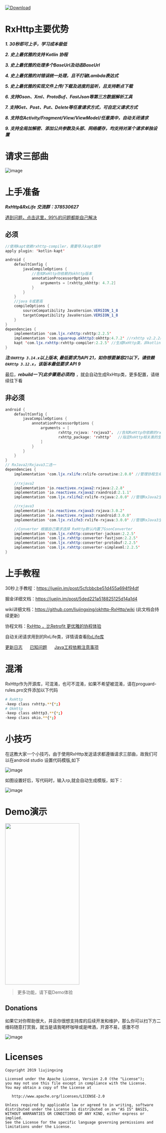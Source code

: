 [ ![Download](https://api.bintray.com/packages/32774707/maven/rxhttp2/images/download.svg) ](https://bintray.com/32774707/maven/rxhttp2/_latestVersion)

# RxHttp主要优势

  ***1. 30秒即可上手，学习成本极低***

  ***2. 史上最优雅的支持 Kotlin 协程***

  ***3. 史上最优雅的处理多个BaseUrl及动态BaseUrl***

  ***4. 史上最优雅的对错误统一处理，且不打破Lambda表达式***

  ***5. 史上最优雅的实现文件上传/下载及进度的监听，且支持断点下载***

  ***6. 支持Gson、Xml、ProtoBuf、FastJson等第三方数据解析工具***

  ***7. 支持Get、Post、Put、Delete等任意请求方式，可自定义请求方式***

  ***8. 支持在Activity/Fragment/View/ViewModel/任意类中，自动关闭请求***

  ***9. 支持全局加解密、添加公共参数及头部、网络缓存，均支持对某个请求单独设置***

# 请求三部曲

![image](https://github.com/liujingxing/okhttp-RxHttp/blob/master/screen/rxhttp_trilogy.jpg)
  
# 上手准备

***RxHttp&RxLife 交流群：378530627***

[遇到问题，点击这里，99%的问题都能自己解决](https://github.com/liujingxing/okhttp-RxHttp/wiki/FAQ)

## 必须
```java
//使用kapt依赖rxhttp-compiler，需要导入kapt插件
apply plugin: 'kotlin-kapt'

android {
    defaultConfig {
        javaCompileOptions {
            //告知RxHttp你依赖的okhttp版本
            annotationProcessorOptions {
                arguments = [rxhttp_okhttp: 4.7.2]
            }
        }
    }
    //java 8或更高
    compileOptions {
        sourceCompatibility JavaVersion.VERSION_1_8
        targetCompatibility JavaVersion.VERSION_1_8
    }
}
dependencies {
    implementation 'com.ljx.rxhttp:rxhttp:2.2.5'
    implementation 'com.squareup.okhttp3:okhttp:4.7.2' //rxhttp v2.2.2版本起，需要手动依赖okhttp
    kapt 'com.ljx.rxhttp:rxhttp-compiler:2.2.5' //生成RxHttp类，非kotlin项目，请使用annotationProcessor代替kapt
}
```

***注:`OkHttp 3.14.x`以上版本, 最低要求为API 21，如你想要兼容21以下，请依赖`OkHttp 3.12.x`，该版本最低要求 API 9***

最后，***rebuild一下(此步骤是必须的)*** ，就会自动生成RxHttp类，更多配置，请继续往下看
  
## 非必须
```java
android {
    defaultConfig {
        javaCompileOptions {
            annotationProcessorOptions {
                arguments = [
                        rxhttp_rxjava: 'rxjava3'， //告知RxHttp你依赖的rxjava版本
                        rxhttp_package: 'rxhttp'   //指定RxHttp相关类的生成路径，即包名
                ]
            }
        }
    }
}
// RxJava2/Rxjava3二选一
dependencies {
    implementation 'com.ljx.rxlife:rxlife-coroutine:2.0.0' //管理协程生命周期，页面销毁，关闭请求
    
    //rxjava2
    implementation 'io.reactivex.rxjava2:rxjava:2.2.8'
    implementation 'io.reactivex.rxjava2:rxandroid:2.1.1'
    implementation 'com.ljx.rxlife2:rxlife-rxjava:2.0.0' //管理RxJava2生命周期，页面销毁，关闭请求

    //rxjava3
    implementation 'io.reactivex.rxjava3:rxjava:3.0.2'
    implementation 'io.reactivex.rxjava3:rxandroid:3.0.0'
    implementation 'com.ljx.rxlife3:rxlife-rxjava:3.0.0' //管理RxJava3生命周期，页面销毁，关闭请求

    //Converter 根据自己需求选择 RxHttp默认内置了GsonConverter
    implementation 'com.ljx.rxhttp:converter-jackson:2.2.5'
    implementation 'com.ljx.rxhttp:converter-fastjson:2.2.5'
    implementation 'com.ljx.rxhttp:converter-protobuf:2.2.5'
    implementation 'com.ljx.rxhttp:converter-simplexml:2.2.5'
}
```

# 上手教程

30秒上手教程：https://juejin.im/post/5cfcbbcbe51d455a694f94df

掘金详细文档：https://juejin.im/post/5ded221a518825125d14a1d4

wiki详细文档：https://github.com/liujingxing/okhttp-RxHttp/wiki  (此文档会持续更新)

协程文档：[RxHttp ，比Retrofit 更优雅的协程体验](https://juejin.im/post/5e77604fe51d4527066eb81a#heading-2)

自动关闭请求用到的RxLife类，详情请查看[RxLife库](https://github.com/liujingxing/RxLife)

[更新日志](https://github.com/liujingxing/okhttp-RxHttp/wiki/%E6%9B%B4%E6%96%B0%E6%97%A5%E5%BF%97) &nbsp;&nbsp;&nbsp;&nbsp;
[已知问题](https://github.com/liujingxing/okhttp-RxHttp/wiki/%E5%B7%B2%E7%9F%A5%E9%97%AE%E9%A2%98) &nbsp;&nbsp;&nbsp;&nbsp;
[Java工程依赖注意事项](https://github.com/liujingxing/okhttp-RxHttp/wiki/Java%E5%B7%A5%E7%A8%8B%E4%BE%9D%E8%B5%96)


# 混淆

RxHttp作为开源库，可混淆，也可不混淆，如果不希望被混淆，请在proguard-rules.pro文件添加以下代码

```bash
# RxHttp
-keep class rxhttp.**{*;}
# OkHttp
-keep class okhttp3.**{*;}
-keep class okio.**{*;}
```

# 小技巧

在这教大家一个小技巧，由于使用RxHttp发送请求都遵循请求三部曲，故我们可以在android studio 设置代码模版,如下

![image](https://github.com/liujingxing/RxHttp/blob/master/screen/templates.png)

如图设置好后，写代码时，输入rp,就会自动生成模版，如下：

![image](https://github.com/liujingxing/RxHttp/blob/master/screen/templates_demo.gif)


# Demo演示
<img src="https://github.com/liujingxing/RxHttp/blob/master/screen/screenrecorder-2019-11-27_22_56_26.gif" width = "240" height = "520" />

> 更多功能，请下载Demo体验

## Donations
如果它对你帮助很大，并且你很想支持库的后续开发和维护，那么你可以扫下方二维码随意打赏我，就当是请我喝杯咖啡或是啤酒，开源不易，感激不尽

![image](https://github.com/liujingxing/RxHttp/blob/master/screen/donations.jpeg)


# Licenses
```
Copyright 2019 liujingxing

Licensed under the Apache License, Version 2.0 (the "License");
you may not use this file except in compliance with the License.
You may obtain a copy of the License at

   http://www.apache.org/licenses/LICENSE-2.0

Unless required by applicable law or agreed to in writing, software
distributed under the License is distributed on an "AS IS" BASIS,
WITHOUT WARRANTIES OR CONDITIONS OF ANY KIND, either express or implied.
See the License for the specific language governing permissions and
limitations under the License.
```
